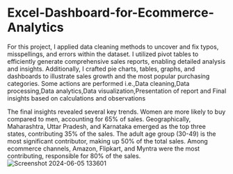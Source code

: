 # Excel-Dashboard-for-Ecommerce-Analytics
For this project, I applied data cleaning methods to uncover and fix typos, misspellings, and errors within the dataset. I utilized pivot tables to efficiently generate comprehensive sales reports, enabling detailed analysis and insights. Additionally, I crafted pie charts, tables, graphs, and dashboards to illustrate sales growth and the most popular purchasing categories.
Some actions are performed i.e.,Data cleaning,Data processing,Data analytics,Data visualization,Presentation of report and Final insights based on calculations and observations

The final insights revealed several key trends. Women are more likely to buy compared to men, accounting for 65% of sales. Geographically, Maharashtra, Uttar Pradesh, and Karnataka emerged as the top three states, contributing 35% of the sales. The adult age group (30-49) is the most significant contributor, making up 50% of the total sales. Among ecommerce channels, Amazon, Flipkart, and Myntra were the most contributing, responsible for 80% of the sales.
![Screenshot 2024-06-05 133601](https://github.com/putulsaini/Excel-Ecommerce_Project/assets/156244133/5a4c165f-6596-4a2c-a7bc-0036c2708827)
